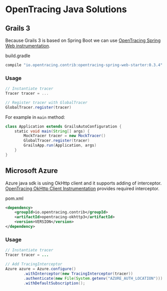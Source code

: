 # OpenTracing Java Solutions

## Grails 3

Because Grails 3 is based on Spring Boot we can use 
[OpenTracing Spring Web instrumentation](https://github.com/opentracing-contrib/java-spring-web).

build.gradle
```groovy
compile "io.opentracing.contrib:opentracing-spring-web-starter:0.3.4"
``` 

### Usage
```groovy
// Instantiate tracer
Tracer tracer = ...

// Register tracer with GlobalTracer
GlobalTracer.register(tracer)
```

For example in `main` method:
```groovy
class Application extends GrailsAutoConfiguration {
    static void main(String[] args) {
        MockTracer tracer = new MockTracer()
        GlobalTracer.register(tracer)
        GrailsApp.run(Application, args)
    }
}
```

## Microsoft Azure

Azure java sdk is using OkHttp client and it supports adding of interceptor.   
[OpenTracing OkHttp Client Instrumentation](https://github.com/opentracing-contrib/java-okhttp)
provides required interceptor. 

pom.xml
```xml
<dependency>
    <groupId>io.opentracing.contrib</groupId>
    <artifactId>opentracing-okhttp3</artifactId>
    <version>VERSION</version>
</dependency>
```

### Usage
```java
// Instantiate tracer
Tracer tracer = ...

// Add TracingInterceptor
Azure azure = Azure.configure()
        .withInterceptor(new TracingInterceptor(tracer))
        .authenticate(new File(System.getenv("AZURE_AUTH_LOCATION")))
        .withDefaultSubscription();
```
